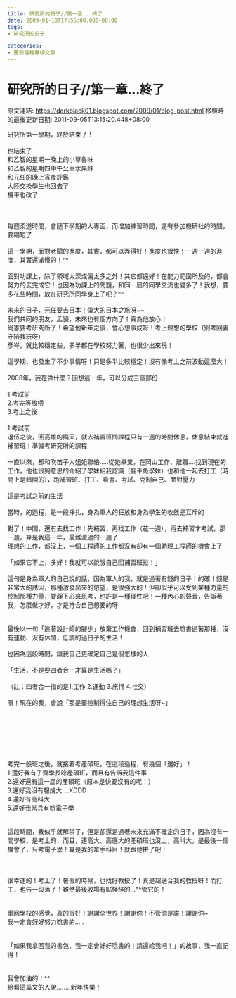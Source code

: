```yaml
---
title: 研究所的日子//第一章...終了
date: 2009-01-18T17:56:00.000+08:00
tags: 
- 研究所的日子

categories:
- 舊部落格移植文章
---
```


# 研究所的日子//第一章...終了

原文連結: https://darkblack01.blogspot.com/2009/01/blog-post.html
移植時的最後更新日期: 2011-09-05T13:15:20.448+08:00

研究所第一學期，終於結束了！<br /><br />也結束了<br />和乙智的星期一晚上的小草魯味<br />和乙智的星期四中午公車水果妹<br />和元任的晚上宵夜評鑑<br />大陸交換學生也回去了<br />機車也改了<br /><br /><a name='more'></a><br /><br />每週柔道時間，會隨下學期的大專盃，而增加練習時間，還有參加機研社的時間，要縮短了<br /><br />這一學期，面對老闆的進度，其實，都可以弄得好！進度也很快！一週一週的進度，其實還滿慢的！^^<br /><br />面對功課上，除了領域太深或偏太多之外！其它都還好！在能力範圍所及的，都會努力的去完成它！也因為功課上的問題，和同一屆的同學交流也變多了！我想，要多花些時間，放在研究所同學身上了吧？^^<br /><br />未來的日子，元任要去日本！偉大的日本之旅呀~~<br />我們共同的朋友，孟潁，未來也有個方向了！真為他放心！<br />尚憲要考研究所了！希望他新年之後，會心想事成呀！考上理想的學校（別考回義守陪我玩呀）<br />彥岑，就比較穩定些，多半都在學校努力著，也很少出來玩！<br /><br />這學期，也發生了不少事情呀！只是多半比較穩定！沒有像考上之前波動這麼大！<br /><br />2008年，我在做什麼？回想這一年，可以分成三個部份<br /><br />1.考試前<br />2.考完等放榜<br />3.考上之後<br /><br />1.考試前<br />退伍之後，回高雄的隔天，就去補習班問課程只有一週的時間休息，休息結束就進補習班！準備考研究所的課程<br /><br />一直以來，都和吹笛子大姐姐聯絡.....從她畢業，在岡山工作、離職....找到現在的工作，他也很夠意思的介紹了學妹給我認識（翻車魚學妹）也和他一起去打工（時間上是錯開的），跑補習班、打工、看書、考試、克制自己、面對壓力<br /><br />這是考試之前的生活<br /><br />當時，的過程，是一段掙扎，身為軍人的狂放和身為學生的收斂是互斥的<br /><br />對了！中間，還有去找工作！先補習，再找工作（花一週），再去補習才考試，那一週，算是我這一年，最難渡過的一週了<br />理想的工作，都沒上，一個工程師的工作都沒有卻有一個助理工程師的機會上了<br /><br />「如果它不上，多好！我就可以說服自己回補習班拉！」<br /><br />這句是身為軍人的自己說的話，因為軍人的我，就是過著有錢的日子！的確！錢是非常大的誘因，那種激發出來的慾望，是很強大的！但卻似乎可以受到某種力量的控制那種力量，要靜下心來思考，也許是一種理性吧！一種內心的聲音，告訴著我，怎麼做才好，才是符合自己想要的呀<br /><br /><br />最後以一句「追著設計師的腳步」放棄工作機會，回到補習班去唸書過著那種，沒有運動、沒有休閒，低調的過日子的生活！<br /><br />也因為這段時間，讓我自己更確定自己是個怎樣的人<br /><br />「生活，不是要四者合一才算是生活嗎？」<br /><br />（註：四者合一指的是1.工作 2.運動 3.旅行 4.社交）<br /><br />嗯！現在的我，會說「那是要控制得住自己的理想生活呀~」<br /><br /><br /><br /><br /><br /><br /><br />考完一般班之後，就接著考產碩班，在這段過程，有幾個「還好」！<br />1.還好我有子齊學長唸產碩班，而且有告訴我這件事<br />2.還好還有這一屆的產碩班（原本是快要沒有的呢！）<br />3.還好我沒有報成大....XDDD<br />4.還好有高科大<br />5.還好我當兵有唸電子學<br /><br /><br />這段時間，我似乎就解禁了，但是卻還是過著未來充滿不確定的日子，因為沒有一間學校，是考上的，而且，連高大、高應大的產碩班也沒上，高科大，是最後一個機會了，只考電子學！算是我的拿手科目！就跟他拼了吧！<br /><br /><br /><br />很幸運的！考上了！暑假的時候，也找好教授了！真是超適合我的教授呀！而打工，也告一段落了！雖然最後收場有點怪怪的...^^管它的！<br /><br /><br />重回學校的感覺，真的很好！謝謝全世界！謝謝你！不管你是誰！謝謝你~<br />我一定會好好努力唸書的.....<br /><br /><br />「如果我拿回我的書包，我一定會好好唸書的！請還給我吧！」的故事，我一直記得！<br /><br /><br />我會加油的！^^<br />給看這篇文的人說........新年快樂！
